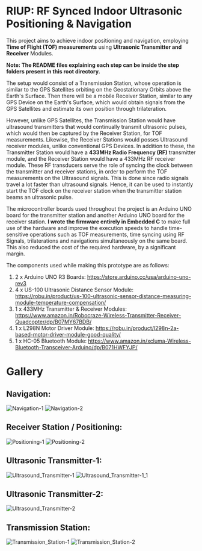 # RIUP: RF Synced Indoor Ultrasonic Positioning & Navigation
This project aims to achieve indoor positioning and navigation, employing **Time of Flight (TOF) measurements** using **Ultrasonic Transmitter and Receiver** Modules.

**Note: The README files explaining each step can be inside the step folders present in this root directory.**

The setup would consist of a Transmission Station, whose operation is similar to the GPS Satellites orbiting on the Geostationary Orbits above the Earth's Surface. 
Then there will be a mobile Receiver Station, similar to any GPS Device on the Earth's Surface, which would obtain signals from the GPS Satellites and estimate its own position through trilateration.

However, unlike GPS Satellites, the Transmission Station would have ultrasound transmitters that would continually transmit ultrasonic pulses, which would then be captured by the Receiver Station, for TOF measurements. Likewise, the Receiver Stations would posses Ultrasound receiver modules, unlike conventional GPS Devices.
In addition to these, the Transmitter Station would have a **433MHz Radio Frequency (RF)** transmitter module, and the Receiver Station would have a 433MHz RF receiver module. These RF transducers serve the role of syncing the clock between the transmitter and receiver stations, in order to perform the TOF measurements on the Ultrasound signals. This is done since radio signals travel a lot faster than ultrasound signals. Hence, it can be used to instantly start the TOF clock on the receiver station when the transmitter station beams an ultrasonic pulse.

The microcontroller boards used throughout the project is an Arduino UNO board for the transmitter station and another Arduino UNO board for the receiver station. **I wrote the firmware entirely in Embedded C** to make full use of the hardware and improve the execution speeds to handle time-sensitive operations such as TOF measurements, time syncing using RF Signals, trilaterations and navigations simultaneously on the same board. This also reduced the cost of the required hardware, by a significant margin.

The components used while making this prototype are as follows:
1) 2 x Arduino UNO R3 Boards: https://store.arduino.cc/usa/arduino-uno-rev3
2) 4 x US-100 Ultrasonic Distance Sensor Module: https://robu.in/product/us-100-ultrasonic-sensor-distance-measuring-module-temperature-compensation/
3) 1 x 433MHz Transmitter & Receiver Modules: https://www.amazon.in/Robocraze-Wireless-Transmitter-Receiver-Quadcopter/dp/B07MY67BDB/
4) 1 x L298N Motor Driver Module: https://robu.in/product/l298n-2a-based-motor-driver-module-good-quality/
5) 1 x HC-05 Bluetooth Module: https://www.amazon.in/xcluma-Wireless-Bluetooth-Transceiver-Arduino/dp/B071HWFYJP/

# Gallery

## Navigation: ##
![Navigation-1](/Pictures/Navigation-1.jpg?raw=true "Navigation Setup")
![Navigation-2](/Pictures/Navigation-2.jpg?raw=true "Tracing RMI")

## Receiver Station / Positioning: ##
![Positioning-1](/Pictures/Positioning-1.jpg?raw=true "Receiver Station")
![Positioning-2](/Pictures/Positioning-2.jpg?raw=true "Positioning GUI")

## Ultrasonic Transmitter-1: ##
![Ultrasound_Transmitter-1](/Pictures/Ultrasound_Transmitter-1.jpg?raw=true "Ultrasound Transmitter-1")
![Ultrasound_Transmitter-1_1](/Pictures/Ultrasound_Transmitter-1_1.jpg?raw=true "Ultrasound Transmitter-1 close-up")

## Ultrasonic Transmitter-2: ##
![Ultrasound_Transmitter-2](/Pictures/Ultrasound_Transmitter-2.jpg?raw=true "Ultrasound Transmitter-2")

## Transmission Station: ##
![Transmission_Station-1](/Pictures/Transmission_Station-1.jpg?raw=true "Transmission Station")
![Transmission_Station-2](/Pictures/Transmission_Station-2.jpg?raw=true "Transmission Station close-up")
